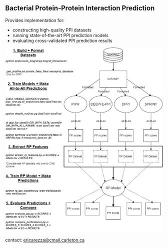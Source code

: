 ## Bacterial Protein-Protein Interaction Prediction    

Provides implementation for:  
- constructing high-quality PPI datasets  
- running state-of-the-art PPI prediction models  
- evaluating cross-validated PPI prediction results
  
![alt text](RP-CME_flowchart.png)  

contact: ericarezza@cmail.carleton.ca  
